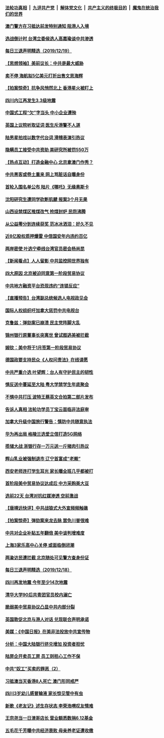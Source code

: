 ####  [法轮功真相](../../../../basic/blob/master/README.md?t=12201501) &nbsp;|&nbsp; [九评共产党](../../../../9ping.md/blob/master/README.md?t=12201501) &nbsp;|&nbsp; [解体党文化](../../../../jtdwh.md/blob/master/README.md?t=12201501)  &nbsp;|&nbsp; [共产主义的终极目的](../../../../gczydzjmd.md/blob/master/README.md?t=12201501) &nbsp;|&nbsp; [魔鬼在统治我们的世界](../../../../mgztzwmdsj.md/blob/master/README.md?t=12201501) 


#### [澳门警方在习抵达前发特别通知 阻港人入境](../pages/nsc413/n11734083.md?t=12201501) 

#### [选战倒计时 台湾立委侯选人高嘉瑜谈中共渗透](../pages/nsc413/n11734291.md?t=12201501) 

#### [每日三退声明精选（2019/12/19）](../pages/nsc413/n11734452.md?t=12201501) 

#### [【思想领袖】美前议长：中共是最大威胁](../pages/nsc413/n11734298.md?t=12201501) 

#### [卖不停 海航拟5亿美元打折出售文思海辉](../pages/nsc413/n11734042.md?t=12201501) 

#### [【拍案惊奇】抗争风悄然北上 香港星火被盯上](../pages/nsc413/n11734006.md?t=12201501) 

#### [四川内江再发生3.3级地震](../pages/nsc413/n11734233.md?t=12201501) 

#### [中国式工程“欠”字当头 中小企业遭殃](../pages/nsc413/n11734045.md?t=12201501) 

#### [英国上议院听取证词 医生斥港警不人道](../pages/nsc413/n11734074.md?t=12201501) 

#### [陆男星拍戏以数字代台词 滑稽表演引热议](../pages/nsc413/n11733750.md?t=12201501) 

#### [隐瞒员工接受中共资助 美研究所被罚550万](../pages/nsc413/n11733758.md?t=12201501) 

#### [【热点互动】打造金融中心 北京拿澳门作秀？](../pages/nsc413/n11733936.md?t=12201501) 

#### [中共黑客或卷土重来 网上骂脏话自曝身份](../pages/nsc413/n11733827.md?t=12201501) 

#### [首轮入围名单公布 陆片《哪吒》无缘奥斯卡](../pages/nsc413/n11733222.md?t=12201501) 

#### [沈阳研究生遭同学砍断肌腱 报案3个月无果](../pages/nsc413/n11733696.md?t=12201501) 

#### [山西设禁煤区推煤改气 抢煤封炉 民怨沸腾](../pages/nsc413/n11733651.md?t=12201501) 

#### [从公益零分到连续获奖 范冰冰洒泪：好久不见](../pages/nsc413/n11733412.md?t=12201501) 

#### [近8亿股权质押爆雷 中信国安年内违约百亿](../pages/nsc413/n11733621.md?t=12201501) 

#### [两岸密使 叶选宁牵线台湾官员密会杨尚昆](../pages/nsc413/n11733354.md?t=12201501) 

#### [【新闻看点】人人留影 中共监控网世界独有](../pages/nsc413/n11733260.md?t=12201501) 

#### [四大原因 北京被迫同意第一阶段贸易协议](../pages/nsc413/n11731502.md?t=12201501) 

#### [中共地方融资平台恐现违约“连锁反应”](../pages/nsc413/n11733285.md?t=12201501) 

#### [【直播预告】台湾副总统候选人电视政见会](../pages/nsc413/n11733207.md?t=12201501) 

#### [国际人权组织吁加拿大惩罚中共电视台](../pages/nsc413/n11733311.md?t=12201501) 

#### [克鲁兹：弹劾案已崩溃 民主党阵脚大乱](../pages/nsc413/n11733249.md?t=12201501) 

#### [锦州银行原董事长突离世 曾试图逃美被拦截](../pages/nsc413/n11733304.md?t=12201501) 

#### [姆钦：美中将于1月签第一阶段贸易协议](../pages/nsc413/n11733234.md?t=12201501) 

#### [德国政要支持民众《人权问责法》在线请愿](../pages/nsc413/n11730975.md?t=12201501) 

#### [中共严重介选 叶望辉：台人有守护民主的韧性](../pages/nsc413/n11732846.md?t=12201501) 

#### [惧反送中蔓延至大陆 粤大学禁学生年底聚会](../pages/nsc413/n11733201.md?t=12201501) 

#### [不惧中共打压 波特王蔡英文合拍第二部片发布](../pages/nsc413/n11732995.md?t=12201501) 

#### [告诉人真相 法轮功学员丁宝云面临非法庭审](../pages/nsc413/n11732974.md?t=12201501) 

#### [加拿大升级中国旅行警告：慎防中共随意执法](../pages/nsc413/n11731783.md?t=12201501) 

#### [华为再出局 格陵兰选爱立信打造5G网络](../pages/nsc413/n11733082.md?t=12201501) 

#### [揽储大战 浙银行存一万元送一斤猪肉引热议](../pages/nsc413/n11730288.md?t=12201501) 


#### [辉山乳业被强制退市 辽宁首富成“老赖”](../pages/nsc413/n11731966.md?t=12201501) 

#### [西安老师连打学生耳光 家长曝全班几乎都被打](../pages/nsc413/n11732530.md?t=12201501) 

#### [首阶段美中贸易协议达成后 中方采购美大豆](../pages/nsc413/n11732231.md?t=12201501) 

#### [选前22天 台湾对抗红媒渗透 空前激战](../pages/nsc413/n11732101.md?t=12201501) 

#### [【唐靖远快评】中共战狼式大外宣频频触礁](../pages/nsc413/n11731456.md?t=12201501) 

#### [【拍案惊奇】弹劾案来龙去脉 罢免川普很难](../pages/nsc413/n11731608.md?t=12201501) 

#### [中共对企业补贴五年翻倍 美中谈判增难度](../pages/nsc413/n11731433.md?t=12201501) 

#### [上海3家乐高中心关停 或面临倒闭潮](../pages/nsc413/n11731537.md?t=12201501) 

#### [两渝访民遭拦截 北京随处可见警方查身份证](../pages/nsc413/n11731729.md?t=12201501) 

#### [每日三退声明精选（2019/12/18）](../pages/nsc413/n11731789.md?t=12201501) 

#### [四川再发地震 今年至少14次地震](../pages/nsc413/n11731701.md?t=12201501) 

#### [清华大学90后共青团官员校内溺亡](../pages/nsc413/n11731657.md?t=12201501) 

#### [脆弱美中贸易协议凸显中共内部分裂](../pages/nsc413/n11731529.md?t=12201501) 

#### [英国敦促北京与港人对话 兑现联合声明承诺](../pages/nsc413/n11731504.md?t=12201501) 

#### [美媒：《中国日报》在美非法投放中共宣传物](../pages/nsc413/n11731266.md?t=12201501) 

#### [分析：中国大陆银行挤兑增加 投资者担忧](../pages/nsc413/n11731081.md?t=12201501) 

#### [陆房企开卖员工房 员工则担心工作不保](../pages/nsc413/n11731327.md?t=12201501) 

#### [中共“奴工”买卖的罪恶（2）](../pages/nsc413/n11716148.md?t=12201501) 

#### [习抵澳当天香港8人死亡 澳门形同戒严](../pages/nsc413/n11731332.md?t=12201501) 

#### [四川3岁幼儿感冒输液 家长惊见管中有虫](../pages/nsc413/n11731341.md?t=12201501) 

#### [新歌《老友记》述生存状态 李荣浩喟叹友情难](../pages/nsc413/n11730929.md?t=12201501) 

#### [王宗尧当一日渣哥店长 营业额悉数捐6.12基金](../pages/nsc413/n11731242.md?t=12201501) 

#### [五毛花千芳曝中共经济衰败 母亲养老证遭收缴](../pages/nsc413/n11731171.md?t=12201501) 

